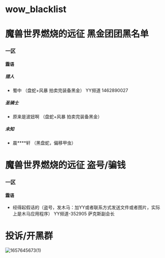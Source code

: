 # wow_blacklist
# 魔兽世界燃烧的远征 黑金团团黑名单

### 一区
#### 霜语

##### 猎人
- 蜀中 （盘蛇+风暴 拍卖完装备黑金）
 YY频道 1462890027

##### 圣骑士
- 原来是波妞啊 （盘蛇+风暴 拍卖完装备黑金）

##### 未知
- 晨****轩 （黑盘蛇，偏移甲虫）


# 魔兽世界燃烧的远征 盗号/骗钱

### 一区
#### 霜语
- 经得起假话的（盗号，发木马：加YY或者联系方式发送文件或者图片，实际上是木马应用程序） YY频道-352905 萨克斯副会长


# 投诉/开黑群

![1657645673(1)](https://user-images.githubusercontent.com/44835063/178551623-03f10bbf-4beb-4641-baf6-795694de8a60.png)

